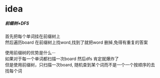 # idea

##### 前缀树+DFS    

首先把每个单词挂在前缀树上  
然后遍历board 在前缀树上找word,找到了就把word 删掉,免得有重复的答案    

使用前缀树的优势是什么···       
如果对于每一个单词都扫描一次board 然后dfs 肯定就爆炸了   
但是使用前缀树，只扫描一次board, 随机查到某个词而不是一个一个按顺序的去找每个词
